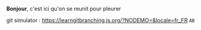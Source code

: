 <b>Bonjour</b>, c'est ici qu'on se reunit pour pleurer

git simulator : https://learngitbranching.js.org/?NODEMO=&locale=fr_FR
``AB``
